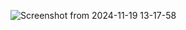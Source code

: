 ![Screenshot from 2024-11-19 13-17-58](https://github.com/user-attachments/assets/59ad5a35-2172-47e3-90fb-ae7a1792cbeb)
